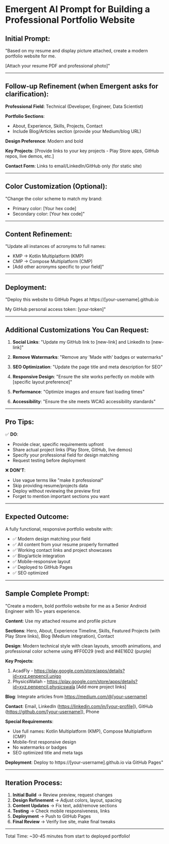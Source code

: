 # Emergent AI Prompt for Building a Professional Portfolio Website

## Initial Prompt:

"Based on my resume and display picture attached, create a modern portfolio website for me.

[Attach your resume PDF and professional photo]"

---

## Follow-up Refinement (when Emergent asks for clarification):

**Professional Field**: Technical (Developer, Engineer, Data Scientist)

**Portfolio Sections**: 
- About, Experience, Skills, Projects, Contact
- Include Blog/Articles section (provide your Medium/blog URL)

**Design Preference**: Modern and bold

**Key Projects**: 
[Provide links to your key projects - Play Store apps, GitHub repos, live demos, etc.]

**Contact Form**: Links to email/LinkedIn/GitHub only (for static site)

---

## Color Customization (Optional):

"Change the color scheme to match my brand:
- Primary color: [Your hex code]
- Secondary color: [Your hex code]"

---

## Content Refinement:

"Update all instances of acronyms to full names:
- KMP → Kotlin Multiplatform (KMP)
- CMP → Compose Multiplatform (CMP)
- [Add other acronyms specific to your field]"

---

## Deployment:

"Deploy this website to GitHub Pages at https://[your-username].github.io

My GitHub personal access token: [your-token]"

---

## Additional Customizations You Can Request:

1. **Social Links**: "Update my GitHub link to [new-link] and LinkedIn to [new-link]"

2. **Remove Watermarks**: "Remove any 'Made with' badges or watermarks"

3. **SEO Optimization**: "Update the page title and meta description for SEO"

4. **Responsive Design**: "Ensure the site works perfectly on mobile with [specific layout preference]"

5. **Performance**: "Optimize images and ensure fast loading times"

6. **Accessibility**: "Ensure the site meets WCAG accessibility standards"

---

## Pro Tips:

✅ **DO**:
- Provide clear, specific requirements upfront
- Share actual project links (Play Store, GitHub, live demos)
- Specify your professional field for design matching
- Request testing before deployment

❌ **DON'T**:
- Use vague terms like "make it professional"
- Skip providing resume/projects data
- Deploy without reviewing the preview first
- Forget to mention important sections you want

---

## Expected Outcome:

A fully functional, responsive portfolio website with:
- ✅ Modern design matching your field
- ✅ All content from your resume properly formatted
- ✅ Working contact links and project showcases
- ✅ Blog/article integration
- ✅ Mobile-responsive layout
- ✅ Deployed to GitHub Pages
- ✅ SEO optimized

---

## Sample Complete Prompt:

"Create a modern, bold portfolio website for me as a Senior Android Engineer with 10+ years experience.

**Content**: Use my attached resume and profile picture

**Sections**: Hero, About, Experience Timeline, Skills, Featured Projects (with Play Store links), Blog (Medium integration), Contact

**Design**: Modern technical style with clean layouts, smooth animations, and professional color scheme using #FF0D29 (red) and #4E16D2 (purple)

**Key Projects**: 
1. AcadFly - https://play.google.com/store/apps/details?id=xyz.penpencil.unigo
2. PhysicsWallah - https://play.google.com/store/apps/details?id=xyz.penpencil.physicswala
[Add more project links]

**Blog**: Integrate articles from https://medium.com/@[your-username]

**Contact**: Email, LinkedIn (https://linkedin.com/in/[your-profile]), GitHub (https://github.com/[your-username]), Phone

**Special Requirements**:
- Use full names: Kotlin Multiplatform (KMP), Compose Multiplatform (CMP)
- Mobile-first responsive design
- No watermarks or badges
- SEO optimized title and meta tags

**Deployment**: Deploy to https://[your-username].github.io via GitHub Pages"

---

## Iteration Process:

1. **Initial Build** → Review preview, request changes
2. **Design Refinement** → Adjust colors, layout, spacing
3. **Content Updates** → Fix text, add/remove sections
4. **Testing** → Check mobile responsiveness, links
5. **Deployment** → Push to GitHub Pages
6. **Final Review** → Verify live site, make final tweaks

---

Total Time: ~30-45 minutes from start to deployed portfolio!
